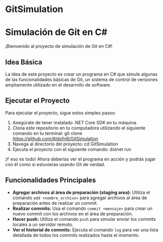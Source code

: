 # GitSimulation

# Simulación de Git en C# 

¡Bienvenido al proyecto de simulación de Git en C#! 


## Idea Básica

La idea de este proyecto es crear un programa en C# que simule algunas de las funcionalidades básicas de Git, un sistema de control de versiones ampliamente utilizado en el desarrollo de software.

## Ejecutar el Proyecto

Para ejecutar el proyecto, sigue estos simples pasos:

1. Asegúrate de tener instalado .NET Core SDK en tu máquina.
2. Clona este repositorio en tu computadora utilizando el siguiente comando en tu terminal: git clone https://github.com/Aldofn8/GitSimulation
3. Navega al directorio del proyecto: cd GitSimulation
4. Ejecuta el proyecto con el siguiente comando: dotnet run


¡Y eso es todo! Ahora deberías ver el programa en acción y podrás jugar con él como si estuvieras usando Git de verdad.

## Funcionalidades Principales

- **Agregar archivos al área de preparación (staging area):** Utiliza el comando `add <nombre_archivo>` para agregar archivos al área de preparación antes de realizar un commit.
- **Realizar commits:** Usa el comando `commit <mensaje>` para crear un nuevo commit con los archivos en el área de preparación.
- **Hacer push:** Utiliza el comando `push` para simular enviar los commits locales a un servidor remoto.
- **Ver el historial de commits:** Ejecuta el comando `log` para ver una lista detallada de todos los commits realizados hasta el momento.
